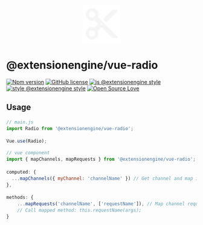 <div align="center">
  <img width="100" src="../../client/assets/img/default-logo-full.svg">
</div>

# @extensionengine/vue-radio

[![Npm
version](https://badgen.net/npm/v/@extensionengine/vue-radio)](https://www.npmjs.com/package/@extensionengine/vue-radio)
[![GitHub
license](https://badgen.net/github/license/ExtensionEngine/tailor)](https://github.com/ExtensionEngine/tailor/blob/develop/LICENSE)
[![js @extensionengine
style](https://badgen.net/badge/code%20style/@extensionengine/black)](https://github.com/ExtensionEngine/eslint-config)
[![style @extensionengine
style](https://badgen.net/badge/stylelint/@extensionengine/black)](https://github.com/ExtensionEngine/stylelint-config)
[![Open Source
Love](https://badgen.net/badge/Open%20Source/%E2%9D%A4/3eaf8e)](https://github.com/ellerbrock/open-source-badge/)

## Usage

```js
// main.js
import Radio from '@extensionengine/vue-radio';

Vue.use(Radio);
```

```js
// vue component
import { mapChannels, mapRequests } from '@extensionengine/vue-radio';

computed: {
  ...mapChannels({ myChannel: 'channelName' }) // Get channel and map it to this.myChannel computed property
},

methods: {
    ...mapRequests('channelName', ['requestName']), // Map channel request to this.requestName method
    // Call mapped method: this.requestName(args);
}
```
